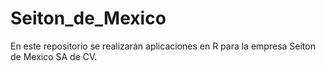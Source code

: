 # Seiton_de_Mexico
En este repositorio se realizarán aplicaciones en R para la empresa Seiton de Mexico SA de CV.
